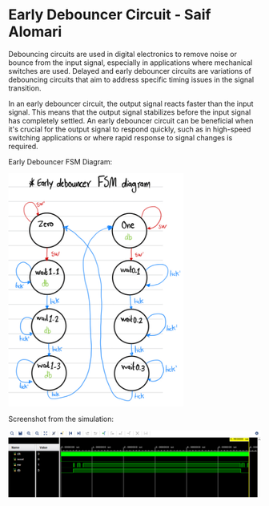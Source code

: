 # Early Debouncer Circuit - Saif Alomari

Debouncing circuits are used in digital electronics to remove noise or bounce from the input signal, especially in applications where mechanical switches are used. Delayed and early debouncer circuits are variations of debouncing circuits that aim to address specific timing issues in the signal transition.

In an early debouncer circuit, the output signal reacts faster than the input signal. This means that the output signal stabilizes before the input signal has completely settled. An early debouncer circuit can be beneficial when it's crucial for the output signal to respond quickly, such as in high-speed switching applications or where rapid response to signal changes is required.

Early Debouncer FSM Diagram:

<img src='./pictures/FSM_diagram.jpg' width='350'>


Screenshot from the simulation: 

<img src='./pictures/test_bench.png' width='900'>
